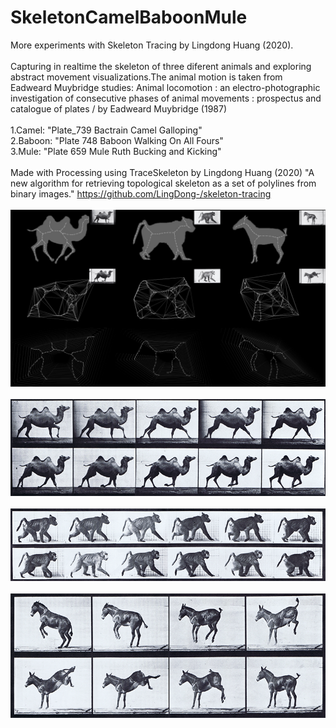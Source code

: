 # SkeletonCamelBaboonMule

More experiments with Skeleton Tracing by Lingdong Huang (2020).\
\
Capturing in realtime the skeleton of three diferent animals and exploring abstract movement visualizations.The animal motion is taken from Eadweard Muybridge studies: Animal locomotion : an electro-photographic investigation of consecutive phases of animal movements : prospectus and catalogue of plates / by Eadweard Muybridge (1987)
\
\
1.Camel: "Plate_739 Bactrain Camel Galloping"\
2.Baboon: "Plate 748 Baboon Walking On All Fours"\
3.Mule: "Plate 659 Mule Ruth Bucking and Kicking"\
\
Made with Processing using TraceSkeleton by Lingdong Huang (2020)
"A new algorithm for retrieving topological skeleton as a set of polylines from binary images."
https://github.com/LingDong-/skeleton-tracing
\
\
![Image description](https://github.com/visiophone/SkeletonCamelBaboonMule/blob/master/SkeletonCamelBaboonMule.jpg)
\
\
![Image description](https://github.com/visiophone/SkeletonCamelBaboonMule/blob/master/camel.png)
\
\
![Image description](https://github.com/visiophone/SkeletonCamelBaboonMule/blob/master/baboon.png)
\
\
![Image description](https://github.com/visiophone/SkeletonCamelBaboonMule/blob/master/mule.png)
